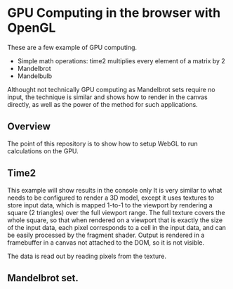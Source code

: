 # GPU Computing in the browser with OpenGL

These are a few example of GPU computing.

- Simple math operations: time2 multiplies every element of a matrix by 2
- Mandelbrot
- Mandelbulb

Althought not technically GPU computing as Mandelbrot sets require no input,
the technique is similar and shows how to render in the canvas directly, as well as the power of the method for such applications.

## Overview

The point of this repository is to show how to setup WebGL to run calculations on the GPU.

## Time2

This example will show results in the console only
It is very similar to what needs to be configured to render a 3D model, except it uses textures to
store input data, which is mapped 1-to-1 to the viewport by rendering a square (2 triangles) over the full
viewport range. The full texture covers the whole square, so that when rendered on a viewport that is exactly the size of the
input data, each pixel corresponds to a cell in the input data, and can be easily processed by the fragment shader.
Output is rendered in a framebuffer in a canvas not attached to the DOM, so it is not visible.

The data is read out by reading pixels from the texture.

## Mandelbrot set.